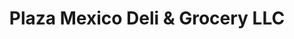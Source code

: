 ---
title: "Plaza Mexico Deli & Grocery LLC"
url: /pompton-lakes/plaza-mexico-deli-und-grocery-llc/
shop: Supermarkt
---